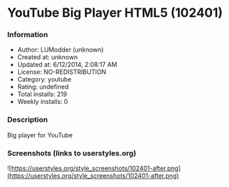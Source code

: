 # YouTube Big Player HTML5 (102401)

### Information
- Author: LUModder (unknown)
- Created at: unknown
- Updated at: 6/12/2014, 2:08:17 AM
- License: NO-REDISTRIBUTION
- Category: youtube
- Rating: undefined
- Total installs: 219
- Weekly installs: 0


### Description
Big player for YouTube


### Screenshots (links to userstyles.org)
![https://userstyles.org/style_screenshots/102401-after.png](https://userstyles.org/style_screenshots/102401-after.png)



